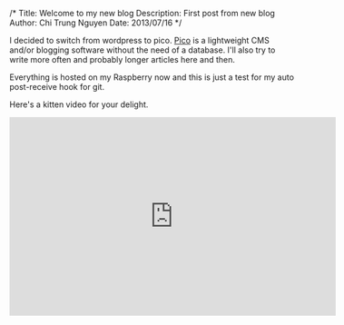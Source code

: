 /*
Title: Welcome to my new blog
Description: First post from new blog
Author: Chi Trung Nguyen
Date: 2013/07/16
*/

I decided to switch from wordpress to pico. <a href="test">Pico</a> is a lightweight CMS and/or blogging software without the need of a database.
I'll also try to write more often and probably longer articles here and then.

Everything is hosted on my Raspberry now and this is just a test for my auto post-receive hook for git.

Here's a kitten video for your delight.
<div class="elastic-video">
<iframe src="http://www.youtube.com/embed/D36JUfE1oYk?theme=light"
           frameborder="0" width="575" height="350" allowfullscreen="allowfullscreen"></iframe>
</div>
